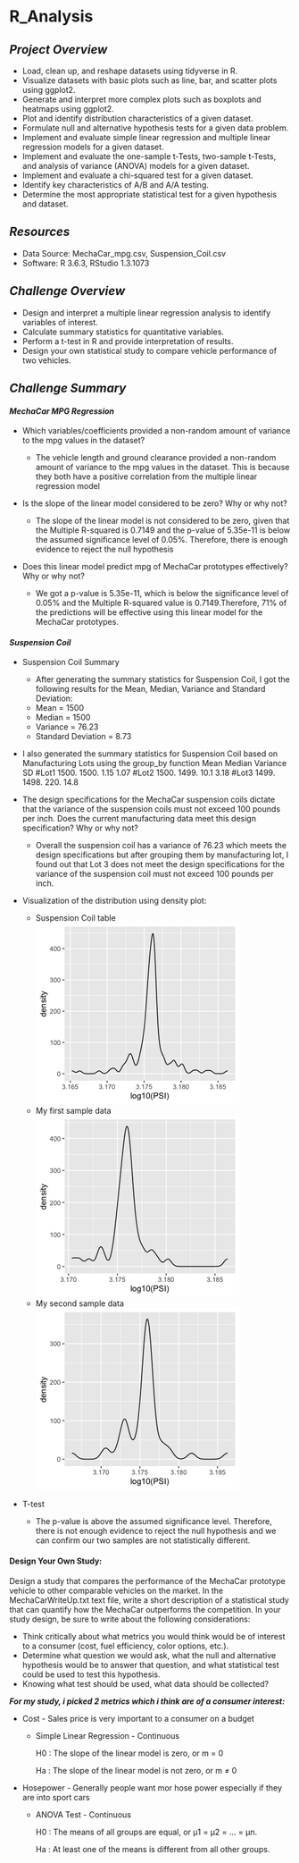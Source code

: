 # R_Analysis


## ***Project Overview***
  * Load, clean up, and reshape datasets using tidyverse in R.
  * Visualize datasets with basic plots such as line, bar, and scatter plots using ggplot2.
  * Generate and interpret more complex plots such as boxplots and heatmaps using ggplot2.
  * Plot and identify distribution characteristics of a given dataset.
  * Formulate null and alternative hypothesis tests for a given data problem.
  * Implement and evaluate simple linear regression and multiple linear regression models for a given dataset.
  * Implement and evaluate the one-sample t-Tests, two-sample t-Tests, and analysis of variance (ANOVA) models for a given dataset.
  * Implement and evaluate a chi-squared test for a given dataset.
  * Identify key characteristics of A/B and A/A testing.
  * Determine the most appropriate statistical test for a given hypothesis and dataset.

  
## ***Resources***
  * Data Source: MechaCar_mpg.csv, Suspension_Coil.csv
  * Software: R 3.6.3, RStudio 1.3.1073
  
## ***Challenge Overview***
  * Design and interpret a multiple linear regression analysis to identify variables of interest.
  * Calculate summary statistics for quantitative variables.
  * Perform a t-test in R and provide interpretation of results.
  * Design your own statistical study to compare vehicle performance of two vehicles.
  
## ***Challenge Summary***

#### ***MechaCar MPG Regression***
* Which variables/coefficients provided a non-random amount of variance to the mpg values in the dataset?
  * The vehicle length and ground clearance provided a non-random amount of variance to the mpg values in the dataset. This is because they both have a positive correlation from the multiple linear regression model

* Is the slope of the linear model considered to be zero? Why or why not?
  * The slope of the linear model is not considered to be zero, given that the Multiple R-squared is 0.7149 and the p-value of 5.35e-11 is below the assumed significance level of 0.05%. Therefore, there is enough evidence to reject the null hypothesis

* Does this linear model predict mpg of MechaCar prototypes effectively? Why or why not?
  * We got a p-value is 5.35e-11, which is below the significance level of 0.05% and the Multiple R-squared value is 0.7149.Therefore, 71% of the predictions will be effective using this linear model for the MechaCar prototypes.


#### ***Suspension Coil***
* Suspension Coil Summary
  * After generating the summary statistics for Suspension Coil, I got the following results for the Mean, Median, Variance and Standard Deviation:
   * Mean = 1500
   * Median = 1500
   * Variance = 76.23
   * Standard Deviation = 8.73

* I also generated the summary statistics for Suspension Coil based on Manufacturing Lots using the group_by function
        Mean     Median  Variance SD
#Lot1   1500.    1500.   1.15    1.07
#Lot2   1500.    1499.   10.1    3.18
#Lot3   1499.    1498.   220.    14.8 


* The design specifications for the MechaCar suspension coils dictate that the variance of the suspension coils must not exceed 100 pounds per inch. Does the current manufacturing data meet this design specification? Why or why not?

  * Overall the suspension coil has a variance of 76.23 which meets the design specifications but after grouping them by manufacturing lot, I found out that Lot 3 does not meet the design specifications for the variance of the suspension coil must not exceed 100 pounds per inch.
  
* Visualization of the distribution using density plot:

  * Suspension Coil table
  ![](https://github.com/soijebor/R_Analysis/blob/master/Challenge/images/Rplot%201.png)
  * My first sample data
  ![](https://github.com/soijebor/R_Analysis/blob/master/Challenge/images/Rplot%20sample%201.png)
  * My second sample data
  ![](https://github.com/soijebor/R_Analysis/blob/master/Challenge/images/Rplot%20sample2.png)

* T-test
  * The p-value is above the assumed significance level. Therefore, there is not enough evidence to reject the null hypothesis and we can confirm our two samples are not statistically different.

#### Design Your Own Study:

Design a study that compares the performance of the MechaCar prototype vehicle to other comparable vehicles on the market. In the MechaCarWriteUp.txt text file, write a short description of a statistical study that can quantify how the MechaCar outperforms the competition. In your study design, be sure to write about the following considerations:

 * Think critically about what metrics you would think would be of interest to a consumer (cost, fuel efficiency, color options, etc.).
 * Determine what question we would ask, what the null and alternative hypothesis would be to answer that question, and what statistical test could be used to test this hypothesis.
 * Knowing what test should be used, what data should be collected?


***For my study, i picked 2 metrics which i think are of a consumer interest:***
* Cost - Sales price is very important to a consumer on a budget
  * Simple Linear Regression - Continuous
  
     H0 : The slope of the linear model is zero, or m = 0
     
     Ha : The slope of the linear model is not zero, or m ≠ 0
     
* Hosepower - Generally people want mor hose power especially if they are into sport cars
  * ANOVA Test - Continuous
  
    H0 : The means of all groups are equal, or µ1 = µ2 = … = µn.
    
    Ha : At least one of the means is different from all other groups.


